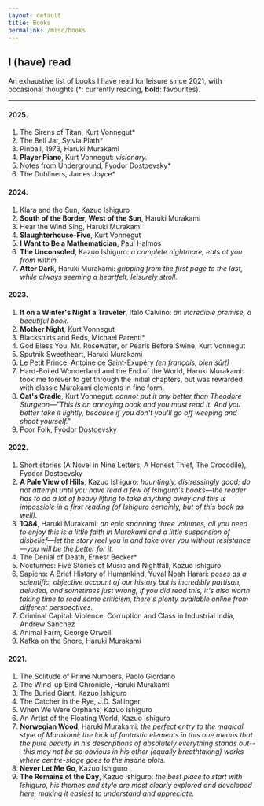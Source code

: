 ```yaml
---
layout: default
title: Books
permalink: /misc/books
---
```


## I (have) read

An exhaustive list of books I have read for leisure since 2021, with occasional thoughts (\*: currently reading, **bold**: favourites). 

---

#### 2025.

1. The Sirens of Titan, Kurt Vonnegut*
2. The Bell Jar, Sylvia Plath*
1. Pinball, 1973, Haruki Murakami
1. **Player Piano**, Kurt Vonnegut: *visionary.*
1. Notes from Underground, Fyodor Dostoevsky*
1. The Dubliners, James Joyce*

#### 2024. 

1. Klara and the Sun, Kazuo Ishiguro
1. **South of the Border, West of the Sun**, Haruki Murakami
1. Hear the Wind Sing, Haruki Murakami
1. **Slaughterhouse-Five**, Kurt Vonnegut
1. **I Want to Be a Mathematician**, Paul Halmos
1. **The Unconsoled**, Kazuo Ishiguro: *a complete nightmare, eats at you from within.*
1. **After Dark**, Haruki Murakami: *gripping from the first page to the last, while always seeming a heartfelt, leisurely stroll.*

#### 2023. 

1. **If on a Winter's Night a Traveler**, Italo Calvino: *an incredible premise, a beautiful book.*
1. **Mother Night**, Kurt Vonnegut
1. Blackshirts and Reds, Michael Parenti*
1. God Bless You, Mr. Rosewater, or Pearls Before Swine, Kurt Vonnegut
1. Sputnik Sweetheart, Haruki Murakami
1. Le Petit Prince, Antoine de Saint-Exupéry *(en français, bien sûr!)*
1. Hard-Boiled Wonderland and the End of the World, Haruki Murakami: took me forever to get through the initial chapters, but was rewarded with classic Murakami elements in fine form.
1. **Cat's Cradle**, Kurt Vonnegut: *cannot put it any better than Theodore Sturgeon—"This is an annoying book and you must read it. And you better take it lightly, because if you don't you'll go off weeping and shoot yourself."*
1. Poor Folk, Fyodor Dostoevsky

#### 2022. 

1. Short stories (A Novel in Nine Letters, A Honest Thief, The Crocodile), Fyodor Dostoevsky
1. **A Pale View of Hills**, Kazuo Ishiguro: *hauntingly, distressingly good; do not attempt until you have read a few of Ishiguro's books—the reader has to do a lot of heavy lifting to take anything away and this is impossible in a first reading (of Ishiguro certainly, but of this book as well).*
1. **1Q84**, Haruki Murakami: *an epic spanning three volumes, all you need to enjoy this is a little faith in Murakami and a little suspension of disbelief—let the story reel you in and take over you without resistance—you will be the better for it.*
1. The Denial of Death, Ernest Becker*
1. Nocturnes: Five Stories of Music and Nightfall, Kazuo Ishiguro 
1. Sapiens: A Brief History of Humankind, Yuval Noah Harari: *poses as a scientific, objective account of our history but is incredibly partisan, deluded, and sometimes just wrong; if you did read this, it's also worth taking time to read some criticism, there's plenty available online from different perspectives.*
1. Criminal Capital: Violence, Corruption and Class in Industrial India, Andrew Sanchez
1. Animal Farm, George Orwell
1. Kafka on the Shore, Haruki Murakami

#### 2021.

1. The Solitude of Prime Numbers, Paolo Giordano 
1. The Wind-up Bird Chronicle, Haruki Murakami
1. The Buried Giant, Kazuo Ishiguro
1. The Catcher in the Rye, J.D. Sallinger
1. When We Were Orphans, Kazuo Ishiguro
1. An Artist of the Floating World, Kazuo Ishiguro
1. **Norwegian Wood**, Haruki Murakami: *the perfect entry to the magical style of Murakami; the lack of fantastic elements in this one means that the pure beauty in his descriptions of absolutely everything stands out---this may not be so obvious in his other (equally breathtaking) works where centre-stage goes to the insane plots.*
1. **Never Let Me Go**, Kazuo Ishiguro
1. **The Remains of the Day**, Kazuo Ishiguro: *the best place to start with Ishiguro, his themes and style are most clearly explored and developed here, making it easiest to understand and appreciate.*